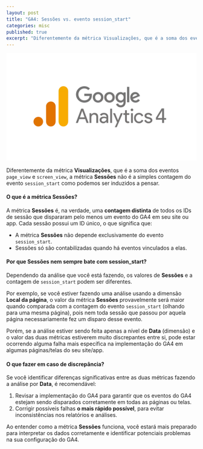 ```yaml
---
layout: post
title: "GA4: Sessões vs. evento session_start"
categories: misc
published: true
excerpt: "Diferentemente da métrica Visualizações, que é a soma dos eventos page_view e screen_view, a métrica Sessões não é a simples contagem do evento session_start."
---
```


![Google Analytics 4 (GA4) logo](../imagens/Logo_Google_Analytics_1920x1080-1024x576.webp)

Diferentemente da métrica **Visualizações**, que é a soma dos eventos `page_view` e `screen_view`, a métrica **Sessões** não é a simples contagem do evento `session_start` como podemos ser induzidos a pensar.

#### O que é a métrica Sessões?

A métrica **Sessões** é, na verdade, uma **contagem distinta** de todos os IDs de sessão que dispararam pelo menos um evento do GA4 em seu site ou app. Cada sessão possui um ID único, o que significa que:

- A métrica **Sessões** não depende exclusivamente do evento `session_start`.
- Sessões só são contabilizadas quando há eventos vinculados a elas.

#### Por que Sessões nem sempre bate com session_start?

Dependendo da análise que você está fazendo, os valores de **Sessões** e a contagem de `session_start` podem ser diferentes.

Por exemplo, se você estiver fazendo uma análise usando a dimensão **Local da página**, o valor da métrica **Sessões** provavelmente será maior quando comparada com a contagem do evento `session_start` (olhando para uma mesma página), pois nem toda sessão que passou por aquela página necessariamente fez um disparo desse evento.

Porém, se a análise estiver sendo feita apenas a nível de **Data** (dimensão) e o valor das duas métricas estiverem muito discrepantes entre si, pode estar ocorrendo alguma falha mais específica na implementação do GA4 em algumas páginas/telas do seu site/app.

#### O que fazer em caso de discrepância?

Se você identificar diferenças significativas entre as duas métricas fazendo a análise por **Data**, é recomendável:  

1. Revisar a implementação do GA4 para garantir que os eventos do GA4 estejam sendo disparados corretamente em todas as páginas ou telas.
2. Corrigir possíveis falhas **o mais rápido possível**, para evitar inconsistências nos relatórios e análises.

Ao entender como a métrica **Sessões** funciona, você estará mais preparado para interpretar os dados corretamente e identificar potenciais problemas na sua configuração do GA4.